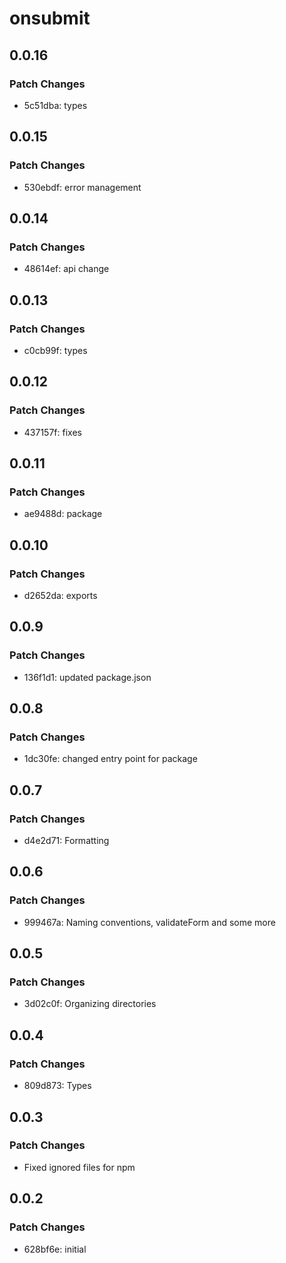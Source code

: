 # onsubmit

## 0.0.16

### Patch Changes

- 5c51dba: types

## 0.0.15

### Patch Changes

- 530ebdf: error management

## 0.0.14

### Patch Changes

- 48614ef: api change

## 0.0.13

### Patch Changes

- c0cb99f: types

## 0.0.12

### Patch Changes

- 437157f: fixes

## 0.0.11

### Patch Changes

- ae9488d: package

## 0.0.10

### Patch Changes

- d2652da: exports

## 0.0.9

### Patch Changes

- 136f1d1: updated package.json

## 0.0.8

### Patch Changes

- 1dc30fe: changed entry point for package

## 0.0.7

### Patch Changes

- d4e2d71: Formatting

## 0.0.6

### Patch Changes

- 999467a: Naming conventions, validateForm and some more

## 0.0.5

### Patch Changes

- 3d02c0f: Organizing directories

## 0.0.4

### Patch Changes

- 809d873: Types

## 0.0.3

### Patch Changes

- Fixed ignored files for npm

## 0.0.2

### Patch Changes

- 628bf6e: initial

